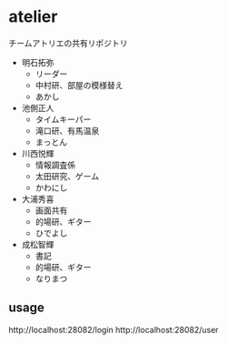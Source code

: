 # atelier
チームアトリエの共有リポジトリ
- 明石拓弥
    - リーダー
    - 中村研、部屋の模様替え
    - あかし
- 池側正人
    - タイムキーパー
    - 滝口研、有馬温泉
    - まっとん
- 川西悦輝
    - 情報調査係
    - 太田研究、ゲーム
    - かわにし
- 大浦秀喜
    - 画面共有
    - 的場研、ギター
    - ひでよし
- 成松智輝
    - 書記
    - 的場研、ギター
    - なりまつ

## usage
http://localhost:28082/login
http://localhost:28082/user
